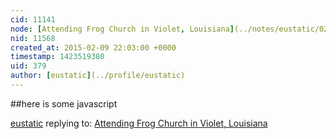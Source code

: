 ```yaml
---
cid: 11141
node: [Attending Frog Church in Violet, Louisiana](../notes/eustatic/02-09-2015/attending-frog-church-in-violet-louisiana)
nid: 11568
created_at: 2015-02-09 22:03:00 +0000
timestamp: 1423519380
uid: 379
author: [eustatic](../profile/eustatic)
---
```


<script type='text/javascript'>
swfobject.embedSWF('http://imagess3.enature.com/listen.swf', 'ar0026', '63', '15','9.0.0', false, {audio: 'ar0026'}, false, false);
</script>

##here is some javascript

[eustatic](../profile/eustatic) replying to: [Attending Frog Church in Violet, Louisiana](../notes/eustatic/02-09-2015/attending-frog-church-in-violet-louisiana)

